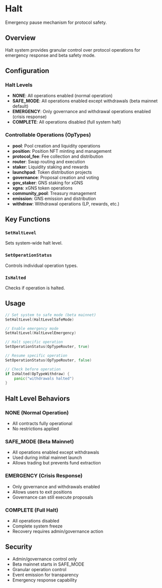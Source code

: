 # Halt

Emergency pause mechanism for protocol safety.

## Overview

Halt system provides granular control over protocol operations for emergency response and beta safety mode.

## Configuration

### Halt Levels

- **NONE**: All operations enabled (normal operation)
- **SAFE_MODE**: All operations enabled except withdrawals (beta mainnet default)
- **EMERGENCY**: Only governance and withdrawal operations enabled (crisis response)
- **COMPLETE**: All operations disabled (full system halt)

### Controllable Operations (OpTypes)

- **pool**: Pool creation and liquidity operations
- **position**: Position NFT minting and management
- **protocol_fee**: Fee collection and distribution
- **router**: Swap routing and execution
- **staker**: Liquidity staking and rewards
- **launchpad**: Token distribution projects
- **governance**: Proposal creation and voting
- **gov_staker**: GNS staking for xGNS
- **xgns**: xGNS token operations
- **community_pool**: Treasury management
- **emission**: GNS emission and distribution
- **withdraw**: Withdrawal operations (LP, rewards, etc.)

## Key Functions

### `SetHaltLevel`
Sets system-wide halt level.

### `SetOperationStatus`
Controls individual operation types.

### `IsHalted`
Checks if operation is halted.

## Usage

```go
// Set system to safe mode (beta mainnet)
SetHaltLevel(HaltLevelSafeMode)

// Enable emergency mode
SetHaltLevel(HaltLevelEmergency)

// Halt specific operation
SetOperationStatus(OpTypeRouter, true)

// Resume specific operation
SetOperationStatus(OpTypeRouter, false)

// Check before operation
if IsHalted(OpTypeWithdraw) {
    panic("withdrawals halted")
}
```

## Halt Level Behaviors

### NONE (Normal Operation)
- All contracts fully operational
- No restrictions applied

### SAFE_MODE (Beta Mainnet)
- All operations enabled except withdrawals
- Used during initial mainnet launch
- Allows trading but prevents fund extraction

### EMERGENCY (Crisis Response)
- Only governance and withdrawals enabled
- Allows users to exit positions
- Governance can still execute proposals

### COMPLETE (Full Halt)
- All operations disabled
- Complete system freeze
- Recovery requires admin/governance action

## Security

- Admin/governance control only
- Beta mainnet starts in SAFE_MODE
- Granular operation control
- Event emission for transparency
- Emergency response capability